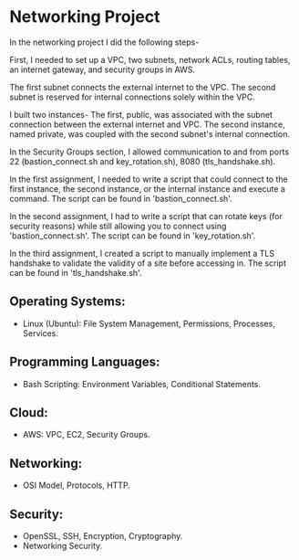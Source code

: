# Networking Project

In the networking project I did the following steps-

First, I needed to set up a VPC, two subnets, network ACLs, routing tables, an internet gateway, and security groups in AWS.

The first subnet connects the external internet to the VPC.
The second subnet is reserved for internal connections solely within the VPC.

I built two instances-
The first, public, was associated with the subnet connection between the external internet and VPC.
The second instance, named private, was coupled with the second subnet's internal connection.

In the Security Groups section, I allowed communication to and from ports 22 (bastion_connect.sh and key_rotation.sh), 8080 (tls_handshake.sh).

In the first assignment, I needed to write a script that could connect to the first instance, the second instance, or the internal instance and execute a command.
The script can be found in 'bastion_connect.sh'.

In the second assignment, I had to write a script that can rotate keys (for security reasons) while still allowing you to connect using 'bastion_connect.sh'.
The script can be found in 'key_rotation.sh'.

In the third assignment, I created a script to manually implement a TLS handshake to validate the validity of a site before accessing in. The script can be found in 'tls_handshake.sh'.

## Operating Systems:
-	Linux (Ubuntu): File System Management, Permissions, Processes, Services.
## Programming Languages:
-	Bash Scripting: Environment Variables, Conditional Statements.
## Cloud:
-	AWS: VPC, EC2, Security Groups.
## Networking:
-	OSI Model, Protocols, HTTP.
## Security:
- OpenSSL, SSH, Encryption, Cryptography.
-	Networking Security.
